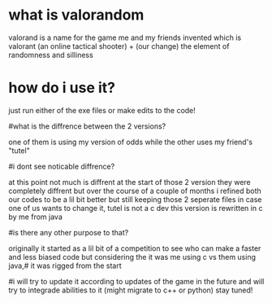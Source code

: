 # what is valorandom


valorand is a name for the game me and my friends invented which is valorant (an online tactical shooter) + (our change) the element of randomness and silliness


# how do i use it?

just run either of the exe files or make edits to the code!


#what is the diffrence between the 2 versions?

one of them is using my version of odds while the other uses my friend's "tutel"


#i dont see noticable diffrence?


at this point not much is diffrent at the start of those 2 version they were completely diffrent but over the course of a couple of months i refined both our codes to be a lil bit better but still keeping those 2 seperate files in case one of us wants to change it, tutel is not a c dev this version is rewritten in c by me from java


#is there any other purpose to that?

originally it started as a lil bit of a competition to see who can make a faster and less biased code but considering the it was me using c vs them using java,# it was rigged from the start


#i will try to update it according to updates of the game in the future and will try to integrade abilities to it (might migrate to c++ or python) stay tuned!
